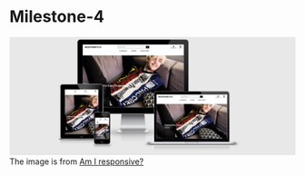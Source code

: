 # Milestone-4
![alt text](media/read-me/responsive.jpg "Responsive Image")  
The image is from [Am I responsive?](http://ami.responsivedesign.is/)


